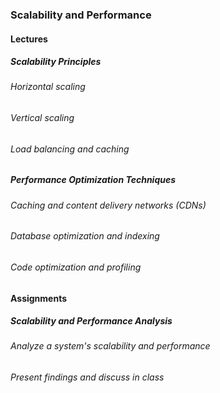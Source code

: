 ### Scalability and Performance

#### Lectures

##### Scalability Principles
###### Horizontal scaling
###### Vertical scaling
###### Load balancing and caching

##### Performance Optimization Techniques
###### Caching and content delivery networks (CDNs)
###### Database optimization and indexing
###### Code optimization and profiling

#### Assignments

##### Scalability and Performance Analysis
###### Analyze a system's scalability and performance
###### Present findings and discuss in class